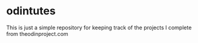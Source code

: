 # odintutes
This is just a simple repository for keeping track of the projects I complete from theodinproject.com
